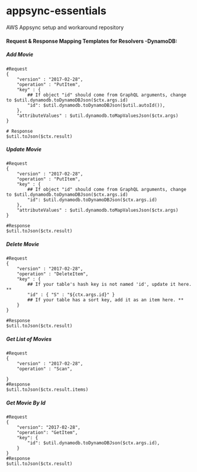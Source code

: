 # appsync-essentials
AWS Appsync setup and workaround repository

#### Request & Response Mapping Templates for Resolvers -DynamoDB:

##### Add Movie
```
#Request
{
    "version" : "2017-02-28",
    "operation" : "PutItem",
    "key" : {
        ## If object "id" should come from GraphQL arguments, change to $util.dynamodb.toDynamoDBJson($ctx.args.id)
        "id": $util.dynamodb.toDynamoDBJson($util.autoId()),
    },
    "attributeValues" : $util.dynamodb.toMapValuesJson($ctx.args)
}

# Response
$util.toJson($ctx.result)
```
##### Update Movie
```
#Request
{
    "version" : "2017-02-28",
    "operation" : "PutItem",
    "key" : {
        ## If object "id" should come from GraphQL arguments, change to $util.dynamodb.toDynamoDBJson($ctx.args.id)
        "id": $util.dynamodb.toDynamoDBJson($ctx.args.id)
    },
    "attributeValues" : $util.dynamodb.toMapValuesJson($ctx.args)
}

#Response
$util.toJson($ctx.result)
```

##### Delete Movie
```
#Request
{
    "version" : "2017-02-28",
    "operation" : "DeleteItem",
    "key" : {
        ## If your table's hash key is not named 'id', update it here. **
        "id" : { "S" : "${ctx.args.id}" }
        ## If your table has a sort key, add it as an item here. **
    }
}

#Response
$util.toJson($ctx.result)
```
##### Get List of Movies
```
#Request
{
    "version" : "2017-02-28",
    "operation" : "Scan",
    
}
#Response
$util.toJson($ctx.result.items)
```
##### Get Movie By Id
```
#Request
{
    "version": "2017-02-28",
    "operation": "GetItem",
    "key": {
        "id": $util.dynamodb.toDynamoDBJson($ctx.args.id),
    }
}
#Response
$util.toJson($ctx.result)
```
